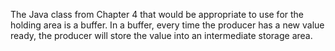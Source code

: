 The Java class from Chapter 4 that would be appropriate to use for the holding area is a buffer. In a buffer, every time the producer has a new value ready, the producer will store the value into an intermediate storage area.